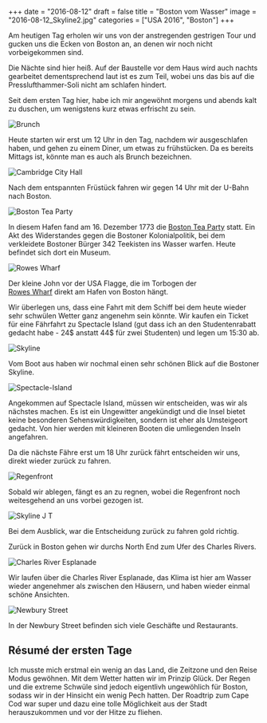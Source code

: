 +++
date = "2016-08-12"
draft = false
title = "Boston vom Wasser"
image = "2016-08-12_Skyline2.jpg"
categories = ["USA 2016", "Boston"]
+++

Am heutigen Tag erholen wir uns 
von der anstregenden gestrigen Tour und
gucken uns die Ecken von Boston an, an denen
wir noch nicht vorbeigekommen sind. 

Die Nächte sind hier heiß. 
Auf der Baustelle vor dem Haus wird auch
nachts gearbeitet dementsprechend laut ist
es zum Teil, wobei uns das bis auf
die Presslufthammer-Soli
nicht am schlafen hindert. 

Seit dem ersten Tag hier, 
habe ich mir angewöhnt morgens und abends 
kalt zu duschen,
um wenigstens kurz etwas erfrischt zu sein.

![Brunch](/images/2016-08-12_Brunch.jpg)

Heute starten wir erst um 12 Uhr in den Tag,
nachdem wir ausgeschlafen haben, 
und gehen zu einem Diner, um etwas zu frühstücken. Da es bereits Mittags ist,
könnte man es auch als Brunch bezeichnen. 

![Cambridge City Hall](/images/2016-08-12_Cambridge-City-Hall.jpg)

Nach dem entspannten Früstück fahren wir
gegen 14 Uhr mit der U-Bahn nach Boston. 

![Boston Tea Party](/images/2016-08-12_Tea-Party.jpg)

In diesem Hafen fand am 16. Dezember 1773
die 
[Boston Tea Party](https://de.m.wikipedia.org/wiki/Boston_Tea_Party) 
statt. Ein Akt des Widerstandes gegen die
Bostoner Kolonialpolitik, bei dem verkleidete
Bostoner Bürger 342 Teekisten ins Wasser warfen. 
Heute befindet sich dort ein Museum. 

![Rowes Wharf](/images/2016-08-12_Rowes-Wharf.jpg)

Der kleine John vor der USA Flagge, die im 
Torbogen der  
[Rowes Wharf](https://en.m.wikipedia.org/wiki/Rowes_Wharf)
direkt am Hafen von Boston hängt. 

Wir überlegen uns, dass eine Fahrt mit dem
Schiff bei dem heute wieder sehr schwülen Wetter
ganz angenehm sein könnte. 
Wir kaufen ein Ticket für eine Fährfahrt 
zu Spectacle Island
(gut dass ich an den Studentenrabatt gedacht habe - 24$ anstatt 44$ für zwei Studenten) 
und legen um 15:30 ab. 

![Skyline](/images/2016-08-12_Skyline.jpg)

Vom Boot aus haben wir nochmal 
einen sehr schönen Blick auf die Bostoner Skyline. 

![Spectacle-Island](/images/2016-08-12_Spectacle-Island.jpg)

Angekommen auf Spectacle Island, müssen 
wir entscheiden, was wir als nächstes machen. 
Es ist ein Ungewitter angekündigt und die
Insel bietet keine besonderen Sehenswürdigkeiten,
sondern ist eher als Umsteigeort gedacht. 
Von hier werden mit kleineren Booten die
umliegenden Inseln angefahren. 

Da die nächste Fähre erst um 18 Uhr zurück
fährt entscheiden wir uns, 
direkt wieder zurück zu fahren. 

![Regenfront](/images/2016-08-12_Regenfront.jpg)

Sobald wir ablegen, fängt es an zu regnen,
wobei die Regenfront noch weitesgehend an 
uns vorbei gezogen ist. 

![Skyline J T](/images/2016-08-12_Skyline-J-T.jpg)

Bei dem Ausblick, war die Entscheidung zurück 
zu fahren gold richtig. 

Zurück in Boston gehen wir durchs North End
zum Ufer des Charles Rivers. 

![Charles River Esplanade](/images/2016-08-12_Esplanade.jpg)

Wir laufen über die Charles River Esplanade, 
das Klima ist hier am Wasser wieder angenehmer 
als zwischen den Häusern, und haben wieder
einmal schöne Ansichten. 

![Newbury Street](/images/2016-08-12_Newbury-Street.jpg)

In der Newbury Street befinden sich
viele Geschäfte und Restaurants.


## Résumé der ersten Tage

Ich musste mich erstmal 
ein wenig an das Land, die Zeitzone und den Reise Modus gewöhnen. Mit dem Wetter
hatten wir im Prinzip Glück. 
Der Regen und die extreme Schwüle sind jedoch
eigentlivh ungewöhlich für Boston, sodass wir 
in der Hinsicht ein wenig Pech hatten. 
Der Roadtrip zum Cape Cod war super und
dazu eine tolle Möglichkeit aus der Stadt 
herauszukommen und vor der Hitze zu fliehen. 
